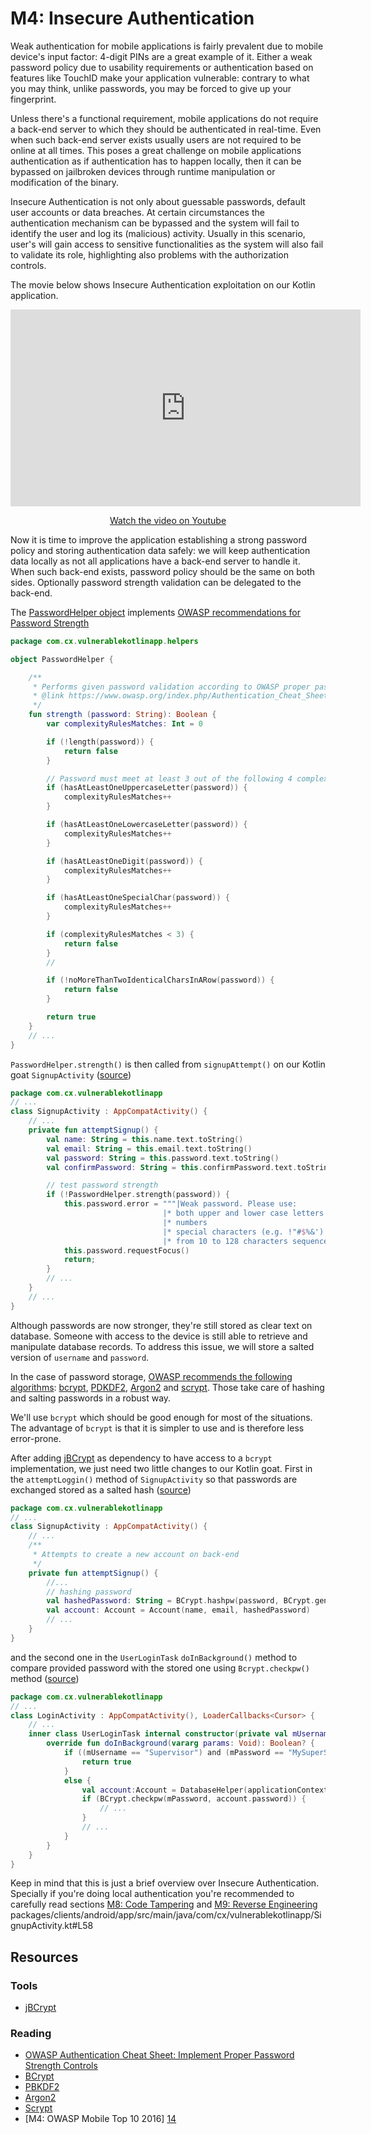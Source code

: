 M4: Insecure Authentication
===========================

Weak authentication for mobile applications is fairly prevalent due to mobile
device's input factor: 4-digit PINs are a great example of it.
Either a weak password policy due to usability requirements or authentication
based on features like TouchID make your application vulnerable: contrary to
what you may think, unlike passwords, you may be forced to give up your
fingerprint.

Unless there's a functional requirement, mobile applications do not require a
back-end server to which they should be authenticated in real-time. Even when
such back-end server exists usually users are not required to be online at all
times. This poses a great challenge on mobile applications authentication as if
authentication has to happen locally, then it can be bypassed on jailbroken
devices through runtime manipulation or modification of the binary.

Insecure Authentication is not only about guessable passwords, default user
accounts or data breaches. At certain circumstances the authentication mechanism
can be bypassed and the system will fail to identify the user and log its
(malicious) activity. Usually in this scenario, user's will gain access to
sensitive functionalities as the system will also fail to validate its role,
highlighting also problems with the authorization controls.

The movie below shows Insecure Authentication exploitation on our Kotlin
application.

<center>
    <iframe width="560" height="315" src="https://www.youtube.com/embed/Z6f81ibmsk4" frameborder="0" allow="accelerometer; autoplay; encrypted-media; gyroscope; picture-in-picture" allowfullscreen></iframe>
    <p><a href="https://www.youtube.com/watch?v=Z6f81ibmsk4">Watch the video on Youtube</a></p>
</center>

Now it is time to improve the application establishing a strong password policy
and storing authentication data safely: we will keep authentication data locally
as not all applications have a back-end server to handle it. When such back-end
exists, password policy should be the same on both sides. Optionally password
strength validation can be delegated to the back-end.

The [PasswordHelper object][4] implements [OWASP recommendations for Password
Strength][1]

```kotlin
package com.cx.vulnerablekotlinapp.helpers

object PasswordHelper {

    /**
     * Performs given password validation according to OWASP proper password strength
     * @link https://www.owasp.org/index.php/Authentication_Cheat_Sheet#Implement_Proper_Password_Strength_Controls
     */
    fun strength (password: String): Boolean {
        var complexityRulesMatches: Int = 0

        if (!length(password)) {
            return false
        }

        // Password must meet at least 3 out of the following 4 complexity rules
        if (hasAtLeastOneUppercaseLetter(password)) {
            complexityRulesMatches++
        }

        if (hasAtLeastOneLowercaseLetter(password)) {
            complexityRulesMatches++
        }

        if (hasAtLeastOneDigit(password)) {
            complexityRulesMatches++
        }

        if (hasAtLeastOneSpecialChar(password)) {
            complexityRulesMatches++
        }

        if (complexityRulesMatches < 3) {
            return false
        }
        //

        if (!noMoreThanTwoIdenticalCharsInARow(password)) {
            return false
        }

        return true
    }
    // ...
}
```

`PasswordHelper.strength()` is then called from `signupAttempt()` on our Kotlin
goat `SignupActivity` ([source][5])

```kotlin
package com.cx.vulnerablekotlinapp
// ...
class SignupActivity : AppCompatActivity() {
    // ...
    private fun attemptSignup() {
        val name: String = this.name.text.toString()
        val email: String = this.email.text.toString()
        val password: String = this.password.text.toString()
        val confirmPassword: String = this.confirmPassword.text.toString()

        // test password strength
        if (!PasswordHelper.strength(password)) {
            this.password.error = """|Weak password. Please use:
                                  |* both upper and lower case letters
                                  |* numbers
                                  |* special characters (e.g. !"#$%&')
                                  |* from 10 to 128 characters sequence""".trimMargin()
            this.password.requestFocus()
            return;
        }
        // ...
    }
    // ...
}
```

Although passwords are now stronger, they're still stored as clear text on
database. Someone with access to the device is still able to retrieve and
manipulate database records. To address this issue, we will store a salted
version of `username` and `password`.

In the case of password storage, [OWASP recommends the following algorithms][6]:
[bcrypt][7], [PDKDF2][8], [Argon2][9] and [scrypt][10]. Those take care of
hashing and salting passwords in a robust way. 

We'll use `bcrypt` which should be good enough for most of the situations.
The advantage of `bcrypt` is that it is simpler to use and is therefore less
error-prone.

After adding [jBCrypt][11] as dependency to have access to a `bcrypt`
implementation, we just need two little changes to our Kotlin goat. First in the
`attemptLoggin()` method of `SignupActivity` so that passwords are exchanged
stored as a salted hash ([source][12])

```kotlin
package com.cx.vulnerablekotlinapp
// ...
class SignupActivity : AppCompatActivity() {
    // ...
    /**
     * Attempts to create a new account on back-end
     */
    private fun attemptSignup() {
        //...
        // hashing password
        val hashedPassword: String = BCrypt.hashpw(password, BCrypt.gensalt())
        val account: Account = Account(name, email, hashedPassword)
        // ...
    }
}
```
and the second one in the `UserLoginTask` `doInBackground()` method to compare
provided password with the stored one using `Bcrypt.checkpw()` method
([source][13])

```kotlin
package com.cx.vulnerablekotlinapp
// ...
class LoginActivity : AppCompatActivity(), LoaderCallbacks<Cursor> {
    // ...
    inner class UserLoginTask internal constructor(private val mUsername: String, private val mPassword: String) : AsyncTask<Void, Void, Boolean>() {
        override fun doInBackground(vararg params: Void): Boolean? {
            if ((mUsername == "Supervisor") and (mPassword == "MySuperSecretPassword123!")){
                return true
            }
            else {
                val account:Account = DatabaseHelper(applicationContext).getAccount(mUsername)
                if (BCrypt.checkpw(mPassword, account.password)) {
                    // ...
                }
                // ...
            }
        }
    }
}
```

Keep in mind that this is just a brief overview over Insecure Authentication.
Specially if you're doing local authentication you're recommended to carefully
read sections [M8: Code Tampering][2] and [M9: Reverse Engineering][3]
packages/clients/android/app/src/main/java/com/cx/vulnerablekotlinapp/SignupActivity.kt#L58

## Resources

### Tools

* [jBCrypt][11]

### Reading

* [OWASP Authentication Cheat Sheet: Implement Proper Password Strength
  Controls][1]
* [BCrypt][7]
* [PBKDF2][8]
* [Argon2][9]
* [Scrypt][10]
* [M4: OWASP Mobile Top 10 2016] [14]

[1]: https://www.owasp.org/index.php/Authentication_Cheat_Sheet#Implement_Proper_Password_Strength_Controls
[2]: ../m8-code-tampering/README.md
[3]: ../m9-reverse-engineering/README.md
[4]: http://vps372134.ovh.net:3000/paulo/kotlin-goat/src/feature/m4-insecure-authentication/packages/clients/android/app/src/main/java/com/cx/vulnerablekotlinapp/helpers/PasswordHelper.kt
[5]: hhttp://vps372134.ovh.net:3000/paulo/kotlin-goat/src/feature/m4-insecure-authentication/packages/clients/android/app/src/main/java/com/cx/vulnerablekotlinapp/SignupActivity.kt#L42
[6]: https://www.owasp.org/index.php/Password_Storage_Cheat_Sheet#Leverage_an_adaptive_one-way_function
[7]: https://en.wikipedia.org/wiki/Bcrypt
[8]: https://en.wikipedia.org/wiki/PBKDF2
[9]: https://en.wikipedia.org/wiki/Argon2
[10]: https://en.wikipedia.org/wiki/Scrypt
[11]: http://www.mindrot.org/projects/jBCrypt/
[12]: http://vps372134.ovh.net:3000/paulo/kotlin-goat/src/feature/m4-insecure-authentication/packages/clients/android/app/src/main/java/com/cx/vulnerablekotlinapp/SignupActivity.kt#L58
[13]: http://vps372134.ovh.net:3000/paulo/kotlin-goat/src/feature/m4-insecure-authentication/packages/clients/android/app/src/main/java/com/cx/vulnerablekotlinapp/LoginActivity.kt#L225
[14]: https://www.owasp.org/index.php/Mobile_Top_10_2016-M4-Insecure_Authentication